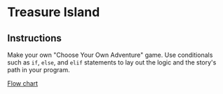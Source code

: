 # Treasure Island

## Instructions

Make your own "Choose Your Own Adventure" game. Use conditionals such as `if`, `else`, and `elif` statements to lay out the logic and the story's path in your program. 

[Flow chart](https://viewer.diagrams.net/?highlight=0000ff&edit=_blank&layers=1&nav=1&title=Treasure%20Island%20Conditional.drawio#Uhttps%3A%2F%2Fdrive.google.com%2Fuc%3Fid%3D1oDe4ehjWZipYRsVfeAx2HyB7LCQ8_Fvi%26export%3Ddownload)
